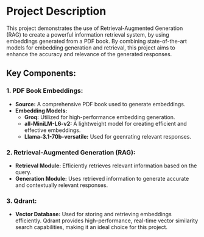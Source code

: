 # Project Description
This project demonstrates the use of Retrieval-Augmented Generation (RAG) to create a powerful information retrieval system, by using embeddings generated from a PDF book. By combining state-of-the-art models for embedding generation and retrieval, this project aims to enhance the accuracy and relevance of the generated responses.

## Key Components:
### 1. PDF Book Embeddings:
  - **Source:** A comprehensive PDF book used to generate embeddings.
  - **Embedding Models:**
    - **Groq:** Utilized for high-performance embedding generation.
    - **all-MiniLM-L6-v2:** A lightweight model for creating efficient and effective embeddings.
    - **Llama-3.1-70b-versatile:** Used for geenrating relevant responses.

### 2. Retrieval-Augmented Generation (RAG):

  - **Retrieval Module:** Efficiently retrieves relevant information based on the query.
  - **Generation Module:** Uses retrieved information to generate accurate and contextually relevant responses.

### 3. Qdrant:
  - **Vector Database:** Used for storing and retrieving embeddings efficiently. Qdrant provides high-performance, real-time vector similarity search capabilities, making it an ideal choice for this project.
